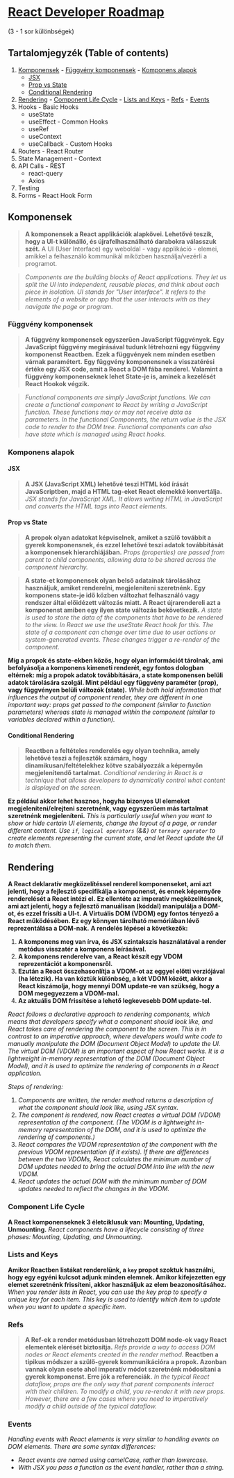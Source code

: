 # [React Developer Roadmap](https://roadmap.sh/react)
(3 - 1 sor különbségek)



## Tartalomjegyzék (Table of contents)
  1. [Komponensek](##Komponensek)
    - [Függvény komponensek](###Függvény-komponensek)
    - [Komponens alapok](###Komponens-alapok)
      - [JSX](####JSX)
      - [Prop vs State](####Prop-vs-State)
      - [Conditional Rendering](####Conditional-Rendering)
  2. [Rendering](#Rendering)
    - [Component Life Cycle](###Component-Life-Cycle)
    - [Lists and Keys](###Lists-and-Keys)
    - [Refs](###Refs)
    - [Events](###Events)
  3. Hooks
    - Basic Hooks
      - useState
      - useEffect
    - Common Hooks
      - useRef
      - useContext
      - useCallback
    - Custom Hooks
  4. Routers
    - React Router
  5. State Management
    - Context
  6. API Calls
    - REST
      - react-query
      - Axios
  7. Testing
  8. Forms
    - React Hook Form



## Komponensek
> **A komponensek a React applikációk alapkövei. Lehetővé teszik, hogy a UI-t különálló, és újrafelhasználható darabokra válasszuk szét.**
A UI (User Interface) egy weboldal - vagy applikáció - elemei, amikkel a felhasználó kommunikál miközben használja/vezérli a programot.

> *Components are the building blocks of React applications. They let us split the UI into independent, reusable pieces, and think about each piece in isolation.*
*UI stands for "User Interface". It refers to the elements of a website or app that the user interacts with as they navigate the page or program.*

### Függvény komponensek
> **A függvény komponensek egyszerűen JavaScript függvények. Egy JavaScript függvény megírásával tudunk létrehozni egy függvény komponenst Reactben.**
**Ezek a függvények nem minden esetben várnak paramétert.**
**Egy függvény komponensnek a visszatérési értéke egy JSX code, amit a React a DOM fába renderel.**
**Valamint a függvény komponenseknek lehet State-je is, aminek a kezelését React Hookok végzik.**

> *Functional components are simply JavaScript functions. We can create a functional component to React by writing a JavaScript function.*
*These functions may or may not receive data as parameters.*
*In the functional Components, the return value is the JSX code to render to the DOM tree.*
*Functional components can also have state which is managed using React hooks.*

### Komponens alapok
#### JSX
> **A JSX (JavaScript XML) lehetővé teszi HTML kód írását JavaScriptben, majd a HTML tag-eket React elemekké konvertálja.**
> *JSX stands for JavaScript XML. It allows writing HTML in JavaScript and converts the HTML tags into React elements.*

#### Prop vs State
> **A propok olyan adatokat képviselnek, amiket a szülő továbbít a gyerek komponensnek, és ezzel lehetővé teszi adatok továbbítását a komponensek hierarchiájában.**
> *Props (properties) are passed from parent to child components, allowing data to be shared across the component hierarchy.*

> **A state-et komponensek olyan belső adatainak tárolásához használjuk, amiket renderelni, megjeleníteni szeretnénk.**
**Egy komponens state-je idő közben változhat felhasználó vagy rendszer által előidézett változás miatt. A React újrarendereli azt a komponenst amiben egy ilyen state változás bekövetkezik.**
> *A state is used to store the data of the components that have to be rendered to the view. In React we use the useState React hook for this.*
*The state of a component can change over time due to user actions or system-generated events. These changes trigger a re-render of the component.*

**Míg a propok és state-ekben közös, hogy olyan információt tárolnak, ami befolyásolja a komponens kimeneti renderét, egy fontos dologban eltérnek: míg a propok adatok továbbítására, a state komponensen belüli adatok tárolására szolgál. Mint például egy függvény paraméter (prop), vagy függvényen belüli változók (state).**
*While both hold information that influences the output of component render, they are different in one important way: props get passed to the component (similar to function parameters) whereas state is managed within the component (similar to variables declared within a function).*

#### Conditional Rendering
> **Reactben a feltételes renderelés egy olyan technika, amely lehetővé teszi a fejlesztők számára, hogy dinamikusan/feltételekhez kötve szabályozzák a képernyőn megjelenítendő tartalmat.**
> *Conditional rendering in React is a technique that allows developers to dynamically control what content is displayed on the screen.*

**Ez például akkor lehet hasznos, hogyha bizonyos UI elemeket megjeleníteni/elrejteni szeretnénk, vagy egyszerűem más tartalmat szeretnénk megjeleníteni.**
*This is particularly useful when you want to show or hide certain UI elements, change the layout of a page, or render different content.*
*Use `if`, `logical operators` (&&) or `ternary operator` to create elements representing the current state, and let React update the UI to match them.*

## Rendering
**A React deklaratív megközelítéssel renderel komponenseket, ami azt jelenti, hogy a fejlesztő specifikálja a komponenst, és ennek képernyőre renderelését a React intézi el.**
**Ez ellentéte az imperatív megközelítésnek, ami azt jelenti, hogy a fejlesztő manuálisan (kóddal) manipulálja a DOM-ot, és ezzel frissíti a UI-t.**
**A Virtuális DOM (VDOM) egy fontos tényező a React működésében. Ez egy könnyen tárolható memóriában lévő reprezentálása a DOM-nak.**
**A rendelés lépései a következők:**
1. **A komponens meg van írva, és JSX szintakszis használatával a render metódus visszatér a komponens leírásával.**
2. **A komponens renderelve van, a React készít egy VDOM reprezentációt a komponensről.**
3. **Ezután a React összehasonlítja a VDOM-ot az eggyel előtti verziójával (ha létezik). Ha van köztük különbség, a két VDOM között, akkor a React kiszámolja, hogy mennyi DOM update-re van szükség, hogy a DOM megegyezzem a VDOM-mal.**
4. **Az aktuális DOM frissítése a lehető legkevesebb DOM update-tel.**

*React follows a declarative approach to rendering components, which means that developers specify what a component should look like, and React takes care of rendering the component to the screen.*
*This is in contrast to an imperative approach, where developers would write code to manually manipulate the DOM (Document Object Model) to update the UI.*
*The virtual DOM (VDOM) is an important aspect of how React works. It is a lightweight in-memory representation of the DOM (Document Object Model), and it is used to optimize the rendering of components in a React application.*

*Steps of rendering:*
1. *Components are written, the render method returns a description of what the component should look like, using JSX syntax.*
2. *The component is rendered, now React creates a virtual DOM (VDOM) representation of the component. (The VDOM is a lightweight in-memory representation of the DOM, and it is used to optimize the rendering of components.)*
3. *React compares the VDOM representation of the component with the previous VDOM representation (if it exists). If there are differences between the two VDOMs, React calculates the minimum number of DOM updates needed to bring the actual DOM into line with the new VDOM.*
4. *React updates the actual DOM with the minimum number of DOM updates needed to reflect the changes in the VDOM.*

### Component Life Cycle
**A React komponenseknek 3 életciklusuk van: Mounting, Updating, Unmounting.**
*React components have a lifecycle consisting of three phases: Mounting, Updating, and Unmounting.*

### Lists and Keys
**Amikor Reactben listákat renderelünk, a `key` propot szoktuk használni, hogy egy egyéni kulcsot adjunk minden elemnek. Amikor kifejezetten egy elemet szeretnénk frissíteni, akkor használjuk az elem beazonosításához.**
*When you render lists in React, you can use the key prop to specify a unique key for each item. This key is used to identify which item to update when you want to update a specific item.*

### Refs
> **A Ref-ek a render metódusban létrehozott DOM node-ok vagy React elementek elérését biztosítja.**
> *Refs provide a way to access DOM nodes or React elements created in the render method.*
**Reactben a tipikus módszer a szülő-gyerek kommunikációra a propok. Azonban vannak olyan esete ahol imperatív módot szeretnénk módosítani a gyerek komponenst. Erre jók a referenciák.**
*In the typical React dataflow, props are the only way that parent components interact with their children. To modify a child, you re-render it with new props. However, there are a few cases where you need to imperatively modify a child outside of the typical dataflow.*

### Events
*Handling events with React elements is very similar to handling events on DOM elements. There are some syntax differences:*
  - *React events are named using camelCase, rather than lowercase.*
  - *With JSX you pass a function as the event handler, rather than a string.*


